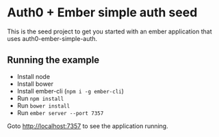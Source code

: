 # Auth0 + Ember simple auth seed

This is the seed project to get you started with an ember application that uses auth0-ember-simple-auth.

## Running the example

* Install node
* Install bower
* Install ember-cli (`npm i -g ember-cli`)
* Run `npm install`
* Run `bower install`
* Run `ember server --port 7357`

Goto [http://localhost:7357](http://localhost:7357) to see the application running.
